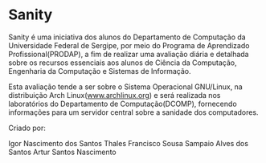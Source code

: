 # Sanity

Sanity é uma iniciativa dos alunos do Departamento de Computação da Universidade Federal de Sergipe, por meio do Programa de Aprendizado Profissional(PRODAP), a fim de realizar uma avaliação diária e detalhada sobre os recursos essenciais aos alunos de Ciência da Computação, Engenharia da Computação e Sistemas de Informação.

Esta avaliação tende a ser sobre o Sistema Operacional GNU/Linux, na distribuição Arch Linux(www.archlinux.org) e será realizada nos laboratórios do Departamento de Computação(DCOMP), fornecendo informações para um servidor central sobre a sanidade dos computadores.

Criado por:

Igor Nascimento dos Santos
Thales Francisco Sousa Sampaio Alves dos Santos
Artur Santos Nascimento
